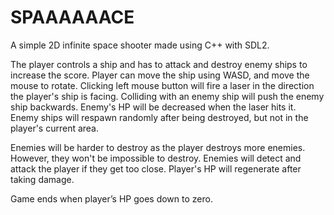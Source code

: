 # SPAAAAAACE

A simple 2D infinite space shooter made using C++ with SDL2.

The player controls a ship and has to attack and destroy enemy ships to increase the score. Player can move the ship using WASD, and move the mouse to rotate. Clicking left mouse button will fire a laser in the direction the player's ship is facing. Colliding with an enemy ship will push the enemy ship backwards. Enemy's HP will be decreased when the laser hits it. Enemy ships will respawn randomly after being destroyed, but not in the player's current area.

Enemies will be harder to destroy as the player destroys more enemies. However, they won't be impossible to destroy. Enemies will detect and attack the player if they get too close. Player's HP will regenerate after taking damage.

Game ends when player’s HP goes down to zero. 
